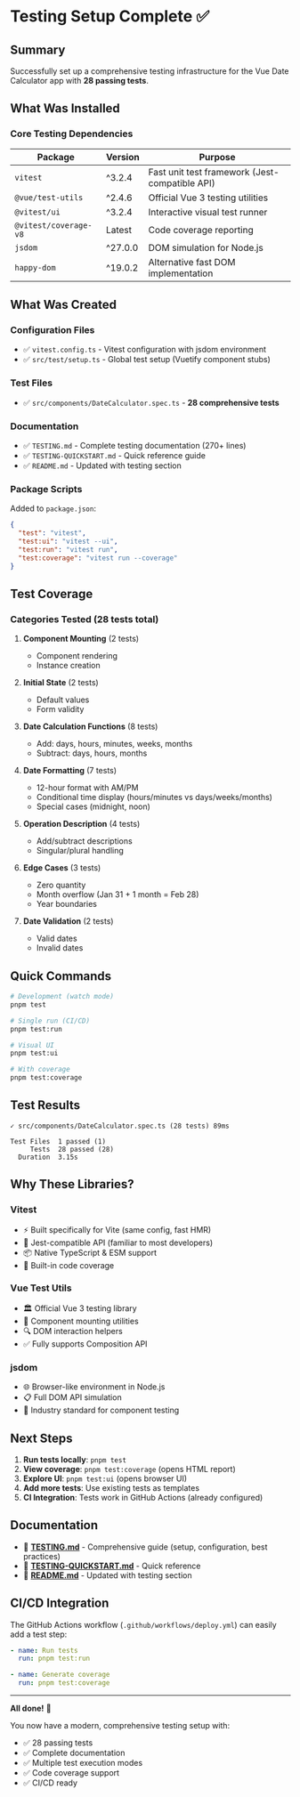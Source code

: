 # Testing Setup Complete ✅

## Summary

Successfully set up a comprehensive testing infrastructure for the Vue Date Calculator app with **28 passing tests**.

## What Was Installed

### Core Testing Dependencies

| Package | Version | Purpose |
|---------|---------|---------|
| `vitest` | ^3.2.4 | Fast unit test framework (Jest-compatible API) |
| `@vue/test-utils` | ^2.4.6 | Official Vue 3 testing utilities |
| `@vitest/ui` | ^3.2.4 | Interactive visual test runner |
| `@vitest/coverage-v8` | Latest | Code coverage reporting |
| `jsdom` | ^27.0.0 | DOM simulation for Node.js |
| `happy-dom` | ^19.0.2 | Alternative fast DOM implementation |

## What Was Created

### Configuration Files
- ✅ `vitest.config.ts` - Vitest configuration with jsdom environment
- ✅ `src/test/setup.ts` - Global test setup (Vuetify component stubs)

### Test Files
- ✅ `src/components/DateCalculator.spec.ts` - **28 comprehensive tests**

### Documentation
- ✅ `TESTING.md` - Complete testing documentation (270+ lines)
- ✅ `TESTING-QUICKSTART.md` - Quick reference guide
- ✅ `README.md` - Updated with testing section

### Package Scripts
Added to `package.json`:
```json
{
  "test": "vitest",
  "test:ui": "vitest --ui",
  "test:run": "vitest run",
  "test:coverage": "vitest run --coverage"
}
```

## Test Coverage

### Categories Tested (28 tests total)

1. **Component Mounting** (2 tests)
   - Component rendering
   - Instance creation

2. **Initial State** (2 tests)
   - Default values
   - Form validity

3. **Date Calculation Functions** (8 tests)
   - Add: days, hours, minutes, weeks, months
   - Subtract: days, hours, months

4. **Date Formatting** (7 tests)
   - 12-hour format with AM/PM
   - Conditional time display (hours/minutes vs days/weeks/months)
   - Special cases (midnight, noon)

5. **Operation Description** (4 tests)
   - Add/subtract descriptions
   - Singular/plural handling

6. **Edge Cases** (3 tests)
   - Zero quantity
   - Month overflow (Jan 31 + 1 month = Feb 28)
   - Year boundaries

7. **Date Validation** (2 tests)
   - Valid dates
   - Invalid dates

## Quick Commands

```bash
# Development (watch mode)
pnpm test

# Single run (CI/CD)
pnpm test:run

# Visual UI
pnpm test:ui

# With coverage
pnpm test:coverage
```

## Test Results

```
✓ src/components/DateCalculator.spec.ts (28 tests) 89ms

Test Files  1 passed (1)
     Tests  28 passed (28)
  Duration  3.15s
```

## Why These Libraries?

### Vitest
- ⚡ Built specifically for Vite (same config, fast HMR)
- 🔧 Jest-compatible API (familiar to most developers)
- 📦 Native TypeScript & ESM support
- 🎯 Built-in code coverage

### Vue Test Utils
- 🏛️ Official Vue 3 testing library
- 🎨 Component mounting utilities
- 🔍 DOM interaction helpers
- ✅ Fully supports Composition API

### jsdom
- 🌐 Browser-like environment in Node.js
- 📋 Full DOM API simulation
- 🧪 Industry standard for component testing

## Next Steps

1. **Run tests locally**: `pnpm test`
2. **View coverage**: `pnpm test:coverage` (opens HTML report)
3. **Explore UI**: `pnpm test:ui` (opens browser UI)
4. **Add more tests**: Use existing tests as templates
5. **CI Integration**: Tests work in GitHub Actions (already configured)

## Documentation

- 📖 **[TESTING.md](./TESTING.md)** - Comprehensive guide (setup, configuration, best practices)
- 🚀 **[TESTING-QUICKSTART.md](./TESTING-QUICKSTART.md)** - Quick reference
- 📘 **[README.md](./README.md)** - Updated with testing section

## CI/CD Integration

The GitHub Actions workflow (`.github/workflows/deploy.yml`) can easily add a test step:

```yaml
- name: Run tests
  run: pnpm test:run

- name: Generate coverage
  run: pnpm test:coverage
```

---

**All done!** 🎉

You now have a modern, comprehensive testing setup with:
- ✅ 28 passing tests
- ✅ Complete documentation
- ✅ Multiple test execution modes
- ✅ Code coverage support
- ✅ CI/CD ready
